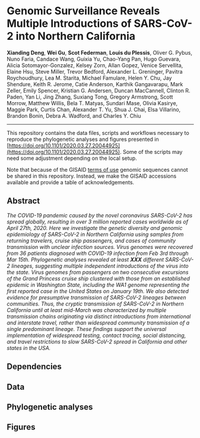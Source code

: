 # Genomic Surveillance Reveals Multiple Introductions of SARS-CoV-2 into Northern California 

**Xianding Deng**, **Wei Gu**, **Scot Federman**, **Louis du Plessis**, Oliver G. Pybus, Nuno Faria, Candace Wang, Guixia Yu, Chao-Yang Pan, Hugo Guevara, Alicia Sotomayor-Gonzalez, Kelsey Zorn, Allan Gopez, Venice Servellita, Elaine Hsu, Steve Miller, Trevor Bedford, Alexander L. Greninger, Pavitra Roychoudhury, Lea M. Starita, Michael Famulare, Helen Y. Chu, Jay Shendure, Keith R. Jerome, Catie Anderson, Karthik Gangavarapu, Mark Zeller, Emily Spencer, Kristian G. Andersen, Duncan MacCannell, Clinton R. Paden, Yan Li, Jing Zhang, Suxiang Tong, Gregory Armstrong, Scott Morrow, Matthew Willis, Bela T. Matyas, Sundari Mase, Olivia Kasirye, Maggie Park, Curtis Chan, Alexander T. Yu, Shua J. Chai, Elsa Villarino, Brandon Bonin, Debra A. Wadford, and Charles Y. Chiu

---

This repository contains the data files, scripts and workflows necessary to reproduce the phylogenetic analyses and figures presented in [https://doi.org/10.1101/2020.03.27.20044925](https://doi.org/10.1101/2020.03.27.20044925). Some of the scripts may need some adjustment depending on the local setup. 

Note that because of the GISAID [terms of use](https://www.gisaid.org/registration/terms-of-use/) genomic sequences cannot be shared in this repository. Instead, we make the GISAID accessions available and provide a table of acknowledgements. 



## Abstract

_The COVID-19 pandemic caused by the novel coronavirus SARS-CoV-2 has spread globally, resulting in over 3 million reported cases worldwide as of April 27th, 2020. Here we investigate the genetic diversity and genomic epidemiology of SARS-CoV-2 in Northern California using samples from returning travelers, cruise ship passengers, and cases of community transmission with unclear infection sources. Virus genomes were recovered from 36 patients diagnosed with COVID-19 infection from Feb 3rd through Mar 15th. Phylogenetic analyses revealed at least **XXX** different SARS-CoV-2 lineages, suggesting multiple independent introductions of the virus into the state. Virus genomes from passengers on two consecutive excursions of the Grand Princess cruise ship clustered with those from an established epidemic in Washington State, including the WA1 genome representing the first reported case in the United States on January 19th. We also detected evidence for presumptive transmission of SARS-CoV-2 lineages between communities. Thus, the cryptic transmission of SARS-CoV-2 in Northern California until at least mid-March was characterized by multiple transmission chains originating via distinct introductions from international and interstate travel, rather than widespread community transmission of a single predominant lineage. These findings support the universal implementation of widespread testing, contact tracing, social distancing, and travel restrictions to slow SARS-CoV-2 spread in California and other states in the USA._


## Dependencies


## Data



## Phylogenetic analyses


## Figures